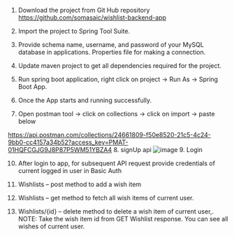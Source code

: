 1.	Download the project from Git Hub repository https://github.com/somasaic/wishlist-backend-app

2.	Import the project to Spring Tool Suite.
3.	Provide schema name, username, and password of your MySQL database in applications. Properties file for making a connection.
4.	Update maven project to get all dependencies required for the project.
5.	 Run spring boot application, right click on project -> Run As -> Spring Boot App.
6.	Once the App starts and running successfully. 
7.	Open postman tool -> click on collections -> click on import -> paste below 

https://api.postman.com/collections/24661809-f50e8520-21c5-4c24-9bb0-cc4157a34b52?access_key=PMAT-01HQFCGJG9J8P87P5WM51YBZA4
8.	 signUp api
 ![image](https://github.com/somasaic/wishlist-backend-app/assets/80689758/5485dd55-c408-42d6-be28-93656a7d38c6)
9.	Login
 
10.	After login to app, for subsequent API request provide credentials of current logged in user in Basic Auth
 
11.	Wishlists – post method to add a wish item
 
12.	Wishlists – get method to fetch all wish items of current user.
 
13.	Wishlists/{id} – delete method to delete a wish item of current user,.
NOTE: Take the wish item id from GET Wishlist response. You can see all wishes of current user.
 
